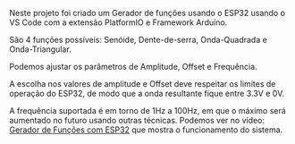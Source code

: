 Neste projeto foi criado um Gerador de funções usando o ESP32 usando o VS Code com a extensão PlatformIO e Framework Arduíno.

São 4 funções possíveis: Senóide, Dente-de-serra, Onda-Quadrada e Onda-Triangular.

Podemos ajustar os parâmetros de Amplitude, Offset e Frequência.

A escolha nos valores de amplitude e Offset deve respeitar os limites de operação do ESP32, de modo que a onda resultante fique entre 3.3V e 0V.

A frequência suportada é em torno de 1Hz a 100Hz, em que o máximo será aumentado no futuro usando outras técnicas. Podemos ver no vídeo: [Gerador de Funções com ESP32](https://www.youtube.com/watch?v=BvxLr3R67Lg "Gerador de Funções com ESP32")  que mostra o funcionamento do sistema.

